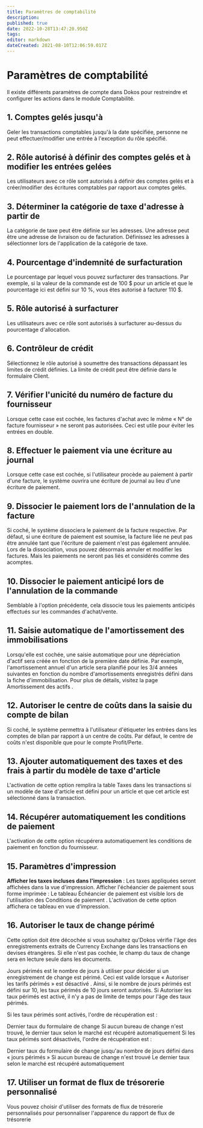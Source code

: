 ```yaml
---
title: Paramètres de comptabilité
description: 
published: true
date: 2022-10-28T13:47:20.950Z
tags: 
editor: markdown
dateCreated: 2021-08-10T12:06:59.017Z
---
```


# Paramètres de comptabilité

Il existe différents paramètres de compte dans Dokos pour restreindre et configurer les actions dans le module Comptabilité.

## 1. Comptes gelés jusqu'à

Geler les transactions comptables jusqu'à la date spécifiée, personne ne peut effectuer/modifier une entrée à l'exception du rôle spécifié.

## 2. Rôle autorisé à définir des comptes gelés et à modifier les entrées gelées

Les utilisateurs avec ce rôle sont autorisés à définir des comptes gelés et à créer/modifier des écritures comptables par rapport aux comptes gelés.

## 3. Déterminer la catégorie de taxe d'adresse à partir de

La catégorie de taxe peut être définie sur les adresses. Une adresse peut être une adresse de livraison ou de facturation. Définissez les adresses à sélectionner lors de l'application de la catégorie de taxe.

## 4. Pourcentage d'indemnité de surfacturation

Le pourcentage par lequel vous pouvez surfacturer des transactions. Par exemple, si la valeur de la commande est de 100 $ pour un article et que le pourcentage ici est défini sur 10 %, vous êtes autorisé à facturer 110 $.

## 5. Rôle autorisé à surfacturer

Les utilisateurs avec ce rôle sont autorisés à surfacturer au-dessus du pourcentage d'allocation.

## 6. Contrôleur de crédit

Sélectionnez le rôle autorisé à soumettre des transactions dépassant les limites de crédit définies. La limite de crédit peut être définie dans le formulaire Client.

## 7. Vérifier l'unicité du numéro de facture du fournisseur

Lorsque cette case est cochée, les factures d'achat avec le même « N° de facture fournisseur » ne seront pas autorisées. Ceci est utile pour éviter les entrées en double.

## 8. Effectuer le paiement via une écriture au journal

Lorsque cette case est cochée, si l'utilisateur procède au paiement à partir d'une facture, le système ouvrira une écriture de journal au lieu d'une écriture de paiement.

## 9. Dissocier le paiement lors de l'annulation de la facture

Si coché, le système dissociera le paiement de la facture respective. Par défaut, si une écriture de paiement est soumise, la facture liée ne peut pas être annulée tant que l'écriture de paiement n'est pas également annulée. Lors de la dissociation, vous pouvez désormais annuler et modifier les factures. Mais les paiements ne seront pas liés et considérés comme des acomptes.

## 10. Dissocier le paiement anticipé lors de l'annulation de la commande

Semblable à l'option précédente, cela dissocie tous les paiements anticipés effectués sur les commandes d'achat/vente.

## 11. Saisie automatique de l'amortissement des immobilisations

Lorsqu'elle est cochée, une saisie automatique pour une dépréciation d'actif sera créée en fonction de la première date définie. Par exemple, l'amortissement annuel d'un article sera planifié pour les 3/4 années suivantes en fonction du nombre d'amortissements enregistrés défini dans la fiche d'immobilisation. Pour plus de détails, visitez la page Amortissement des actifs .

## 12. Autoriser le centre de coûts dans la saisie du compte de bilan

Si coché, le système permettra à l'utilisateur d'étiqueter les entrées dans les comptes de bilan par rapport à un centre de coûts. Par défaut, le centre de coûts n'est disponible que pour le compte Profit/Perte.

## 13. Ajouter automatiquement des taxes et des frais à partir du modèle de taxe d'article

L'activation de cette option remplira la table Taxes dans les transactions si un modèle de taxe d'article est défini pour un article et que cet article est sélectionné dans la transaction.

## 14. Récupérer automatiquement les conditions de paiement

L'activation de cette option récupérera automatiquement les conditions de paiement en fonction du fournisseur.

## 15. Paramètres d'impression

**Afficher les taxes incluses dans l'impression** : Les taxes appliquées seront affichées dans la vue d'impression.
Afficher l'échéancier de paiement sous forme imprimée : Le tableau Échéancier de paiement est visible lors de l'utilisation des Conditions de paiement . L'activation de cette option affichera ce tableau en vue d'impression.

## 16. Autoriser le taux de change périmé

Cette option doit être décochée si vous souhaitez qu'Dokos vérifie l'âge des enregistrements extraits de Currency Exchange dans les transactions en devises étrangères. Si elle n'est pas cochée, le champ du taux de change sera en lecture seule dans les documents.

Jours périmés est le nombre de jours à utiliser pour décider si un enregistrement de change est périmé. Ceci est valide lorsque « Autoriser les tarifs périmés » est désactivé . Ainsi, si le nombre de jours périmés est défini sur 10, les taux périmés de 10 jours seront autorisés. Si Autoriser les taux périmés est activé, il n'y a pas de limite de temps pour l'âge des taux périmés.

Si les taux périmés sont activés, l'ordre de récupération est :

Dernier taux du formulaire de change
Si aucun bureau de change n'est trouvé, le dernier taux selon le marché est récupéré automatiquement
Si les taux périmés sont désactivés, l'ordre de récupération est :

Dernier taux du formulaire de change jusqu'au nombre de jours défini dans « jours périmés »
Si aucun bureau de change n'est trouvé Le dernier taux selon le marché est récupéré automatiquement

## 17. Utiliser un format de flux de trésorerie personnalisé

Vous pouvez choisir d'utiliser des formats de flux de trésorerie personnalisés pour personnaliser l'apparence du rapport de flux de trésorerie